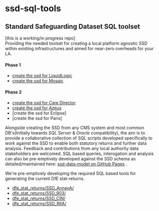 # ssd-sql-tools
## Standard Safeguarding Dataset SQL toolset

[this is a working/in progress repo]<br>
Providing the needed toolset for creating a local platform agnostic SSD within existing infrastructures and aimed for near-zero overheads for your LA. 

#### Phase 1
- [create the ssd for LiquidLogic](ssd_create_liquid_logic)
- [create the ssd for Mosaic](ssd_create_mosaic)

#### Phase 2
- [create the ssd for Care Director](ssd_create_care_director)
- [create the ssd for Azeus](ssd_create_azeus)
- [create the ssd for Eclipse]
- [create the ssd for Paris]



Alongside creating the SSD from any CMS system and most common DB's(Initially towards _SQL Server_ & _Oracle_ compatibility), the aim is to provide a collaborative collection of SQL scripts developed specifically to work against the SSD to enable both statutory returns and further data analysis. Feedback and contributions from any local authority data stakeholders are welcomed.  SQL based queries, interogation and analysis can also be pre-emptively developed against the SSD schema as detailed/maintained here: [ssd-data-model on GitHub Pages](https://data-to-insight.github.io/ssd-data-model/index.html) . 

We're pre-emptively developing the required SQL based tools for generating the current DfE stat-returns. 
- [dfe_stat_returns/SSD_AnnexA/](dfe_stat_returns)
- [dfe_stat_returns/SSD_903/](dfe_stat_returns)
- [dfe_stat_returns/SSD_CIN/](dfe_stat_returns)
- [dfe_stat_returns/SSD_RIIA/](dfe_stat_returns)
